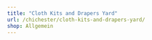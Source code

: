 ```yaml
---
title: "Cloth Kits and Drapers Yard"
url: /chichester/cloth-kits-and-drapers-yard/
shop: Allgemein
---
```

